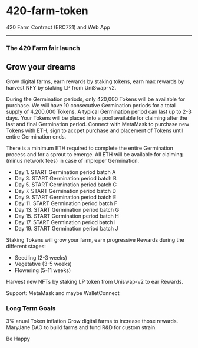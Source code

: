 # 420-farm-token

420 Farm Contract (ERC721) and Web App

---

### The 420 Farm fair launch

## Grow your dreams

Grow digital farms, earn rewards by staking tokens, earn max rewards by harvest NFY by staking LP from UniSwap-v2.

During the Germination periods, only 420,000 Tokens will be available for purchase.  We will have 10 consecutive Germination periods for a total supply of 4,200,000 Tokens.  A typical Germination period can last up to 2-3 days.  Your Tokens will be placed into a pool available for claiming after the last and final Germination period.  Connect with MetaMask to purchase new Tokens with ETH, sign to accpet purchase and placement of Tokens until entire Germination ends.

There is a minimum ETH required to complete the entire Germination process and for a sprout to emerge.  All ETH will be available for claiming (minus network fees) in case of improper Germination.

- Day 1.  START Germination period batch A 
- Day 3.  START Germination period batch B
- Day 5.  START Germination period batch C
- Day 7.  START Germination period batch D
- Day 9.  START Germination period batch E
- Day 11. START Germination period batch F
- Day 13. START Germination period batch G
- Day 15. START Germination period batch H
- Day 17. START Germination period batch I
- Day 19. START Germination period batch J

Staking Tokens will grow your farm, earn progressive Rewards during the different
stages:

- Seedling (2-3 weeks)
- Vegetative (3-5 weeks)
- Flowering (5-11 weeks)

Harvest new NFTs by staking LP token from Uniswap-v2 to ear Rewards.

Support: MetaMask and maybe WalletConnect

### Long Term Goals
3% anual Token inflation 
Grow digital farms to increase those rewards.
MaryJane DAO to build farms and fund R&D for custom strain.

Be Happy
